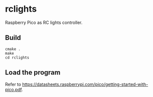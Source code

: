 # rclights

Raspberry Pico as RC lights controller.

## Build

```
cmake .
make
cd rclights
```

## Load the program

Refer to https://datasheets.raspberrypi.com/pico/getting-started-with-pico.pdf.